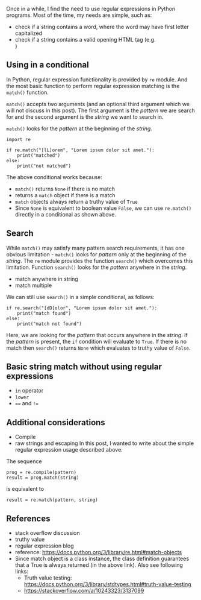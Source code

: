 ---
---

Once in a while, I find the need to use regular expressions in Python
programs. Most of the time, my needs are simple, such as:
- check if a string contains a word, where the word may have first letter capitalized
- check if a string contains a valid opening HTML tag (e.g. <div name="someDiv">)

## Using in a conditional

In Python, regular expression functionality is provided by `re` module. And the most
basic function to perform regular expression matching is the `match()` function.

`match()` accepts two arguments (and an optional third argument which we will not
discuss in this post). The first argument is the *pattern* we are search for and
the second argument is the *string* we want to search in.

`match()` looks for the *pattern* at the beginning of the *string*.

```
import re

if re.match("[lL]orem", "Lorem ipsum dolor sit amet."):
    print("matched")
else:
    print("not matched")
```

The above conditional works because:
- `match()` returns `None` if there is no match
- returns a `match` object if there is a match
- `match` objects always return a truthy value of `True`
- Since `None` is equivalent to boolean value `False`, we can use `re.match()` directly in a conditional as shown above.

## Search

While `match()` may satisfy many pattern search requirements, it has one obvious
limitation - `match()` looks for *pattern* only at the beginning of the *string*.
The `re` module provides the function `search()` which overcomes this limitation.
Function `search()` looks for the *pattern* anywhere in the *string*.
- match anywhere in string
- match multiple

We can still use `search()` in a simple conditional, as follows:
```
if re.search("[dD]olor", "Lorem ipsum dolor sit amet."):
    print("match found")
else:
    print("match not found")
```

Here, we are looking for the *pattern* that occurs anywhere in the *string*. If
the *pattern* is present, the `if` condition will evaluate to `True`. If there
is no match then `search()` returns `None` which evaluates to truthy value of `False`.


## Basic string match without using regular expressions
- `in` operator
- `lower`
- `==` and `!=`

## Additional considerations
- Compile
- raw strings and escaping
In this post, I wanted to write about the simple regular expression usage
described above.
<Describe compile and its benefits but do not include any code>
The sequence

```
prog = re.compile(pattern)
result = prog.match(string)
```
is equivalent to
```
result = re.match(pattern, string)
```

## References
- stack overflow discussion
- truthy value
- regular expression blog
- reference: https://docs.python.org/3/library/re.html#match-objects
- Since match object is a class instance, the class definition guarantees that a True is always returned (in the above link). Also see following links:
    - Truth value testing: https://docs.python.org/3/library/stdtypes.html#truth-value-testing
    - https://stackoverflow.com/a/10243323/3137099

